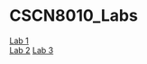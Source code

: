 # CSCN8010_Labs

[Lab 1](https://69Anish69.github.io/CSCN8010_Labs/Lab_1.html)  
[Lab 2](https://69Anish69.github.io/CSCN8010_Labs/Lab_2.html)
[Lab 3](https://69Anish69.github.io/CSCN8010_Labs/Lab_3.html)
